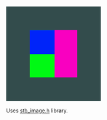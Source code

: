 ![4.0_HelloTextureSTB.png](/screenshots/4.0_HelloTextureSTB.png)

Uses [stb_image.h](https://github.com/nothings/stb/blob/master/stb_image.h) library.
